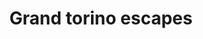---
title: "Grand torino escapes"
url: /daule/grand-torino-escapes/
shop: reparación de automóviles
---